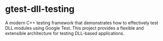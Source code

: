 # gtest-dll-testing
A modern C++ testing framework that demonstrates how to effectively test DLL modules using Google Test. This project provides a flexible and extensible architecture for testing DLL-based applications.
